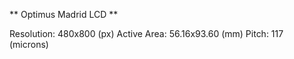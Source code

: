 ** Optimus Madrid LCD **

Resolution: 480x800 (px)
Active Area: 56.16x93.60 (mm)
Pitch: 117 (microns)
